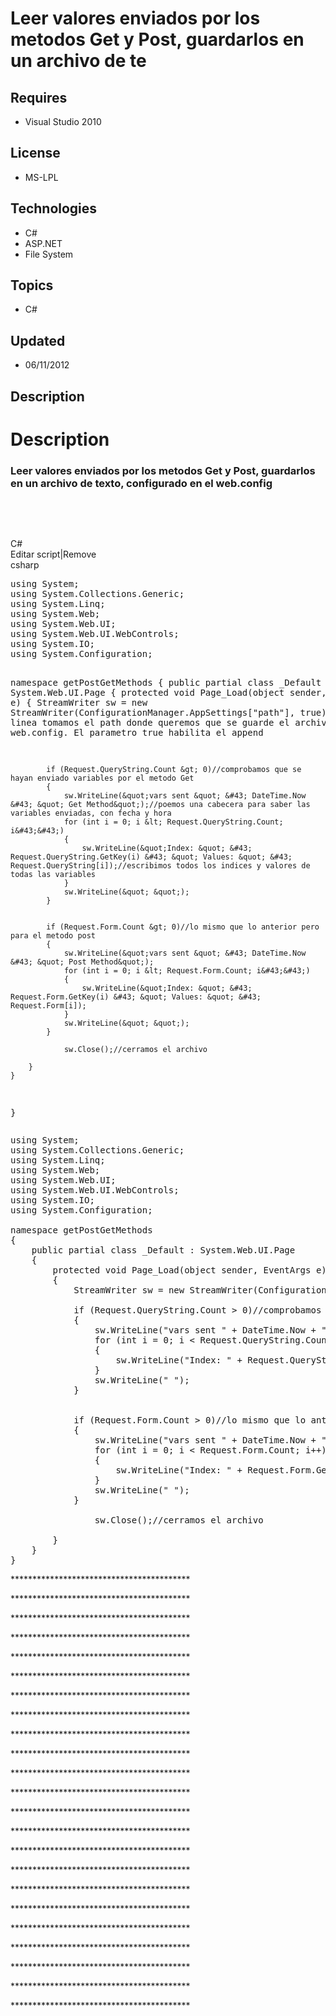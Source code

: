 # Leer valores enviados por los metodos Get y Post, guardarlos en un archivo de te
## Requires
- Visual Studio 2010
## License
- MS-LPL
## Technologies
- C#
- ASP.NET
- File System
## Topics
- C#
## Updated
- 06/11/2012
## Description

<h1>Description</h1>
<h3 class="post-title x_entry-title">Leer valores enviados por los metodos Get y Post, guardarlos en un archivo de texto, configurado en el web.config</h3>
<p><em><br>
</em></p>
<p>&nbsp;</p>
<div class="scriptcode">
<div class="pluginEditHolder" pluginCommand="mceScriptCode">
<div class="title"><span>C#</span></div>
<div class="pluginLinkHolder"><span class="pluginEditHolderLink">Editar script</span>|<span class="pluginRemoveHolderLink">Remove</span></div>
<span class="hidden">csharp</span>
<pre class="hidden">using System;
using System.Collections.Generic;
using System.Linq;
using System.Web;
using System.Web.UI;
using System.Web.UI.WebControls;
using System.IO;
using System.Configuration;

namespace getPostGetMethods
{
    public partial class _Default : System.Web.UI.Page
    {
        protected void Page_Load(object sender, EventArgs e)
        { 
            StreamWriter sw = new StreamWriter(ConfigurationManager.AppSettings[&quot;path&quot;], true);//en esta linea tomamos el path donde queremos que se guarde el archivo *.txt, del web.config. El parametro true habilita el append
            
            if (Request.QueryString.Count &gt; 0)//comprobamos que se hayan enviado variables por el metodo Get
            {
                sw.WriteLine(&quot;vars sent &quot; &#43; DateTime.Now &#43; &quot; Get Method&quot;);//poemos una cabecera para saber las variables enviadas, con fecha y hora
                for (int i = 0; i &lt; Request.QueryString.Count; i&#43;&#43;)
                {
                    sw.WriteLine(&quot;Index: &quot; &#43; Request.QueryString.GetKey(i) &#43; &quot; Values: &quot; &#43; Request.QueryString[i]);//escribimos todos los indices y valores de todas las variables
                }
                sw.WriteLine(&quot; &quot;);
            }


            if (Request.Form.Count &gt; 0)//lo mismo que lo anterior pero para el metodo post
            {
                sw.WriteLine(&quot;vars sent &quot; &#43; DateTime.Now &#43; &quot; Post Method&quot;);
                for (int i = 0; i &lt; Request.Form.Count; i&#43;&#43;)
                {
                    sw.WriteLine(&quot;Index: &quot; &#43; Request.Form.GetKey(i) &#43; &quot; Values: &quot; &#43; Request.Form[i]);
                }
                sw.WriteLine(&quot; &quot;);
            }

                sw.Close();//cerramos el archivo
            
        }
    }
}</pre>
<div class="preview">
<pre class="csharp"><span class="cs__keyword">using</span>&nbsp;System;&nbsp;
<span class="cs__keyword">using</span>&nbsp;System.Collections.Generic;&nbsp;
<span class="cs__keyword">using</span>&nbsp;System.Linq;&nbsp;
<span class="cs__keyword">using</span>&nbsp;System.Web;&nbsp;
<span class="cs__keyword">using</span>&nbsp;System.Web.UI;&nbsp;
<span class="cs__keyword">using</span>&nbsp;System.Web.UI.WebControls;&nbsp;
<span class="cs__keyword">using</span>&nbsp;System.IO;&nbsp;
<span class="cs__keyword">using</span>&nbsp;System.Configuration;&nbsp;
&nbsp;
<span class="cs__keyword">namespace</span>&nbsp;getPostGetMethods&nbsp;
{&nbsp;
&nbsp;&nbsp;&nbsp;&nbsp;<span class="cs__keyword">public</span>&nbsp;partial&nbsp;<span class="cs__keyword">class</span>&nbsp;_Default&nbsp;:&nbsp;System.Web.UI.Page&nbsp;
&nbsp;&nbsp;&nbsp;&nbsp;{&nbsp;
&nbsp;&nbsp;&nbsp;&nbsp;&nbsp;&nbsp;&nbsp;&nbsp;<span class="cs__keyword">protected</span>&nbsp;<span class="cs__keyword">void</span>&nbsp;Page_Load(<span class="cs__keyword">object</span>&nbsp;sender,&nbsp;EventArgs&nbsp;e)&nbsp;
&nbsp;&nbsp;&nbsp;&nbsp;&nbsp;&nbsp;&nbsp;&nbsp;{&nbsp;&nbsp;
&nbsp;&nbsp;&nbsp;&nbsp;&nbsp;&nbsp;&nbsp;&nbsp;&nbsp;&nbsp;&nbsp;&nbsp;StreamWriter&nbsp;sw&nbsp;=&nbsp;<span class="cs__keyword">new</span>&nbsp;StreamWriter(ConfigurationManager.AppSettings[<span class="cs__string">&quot;path&quot;</span>],&nbsp;<span class="cs__keyword">true</span>);<span class="cs__com">//en&nbsp;esta&nbsp;linea&nbsp;tomamos&nbsp;el&nbsp;path&nbsp;donde&nbsp;queremos&nbsp;que&nbsp;se&nbsp;guarde&nbsp;el&nbsp;archivo&nbsp;*.txt,&nbsp;del&nbsp;web.config.&nbsp;El&nbsp;parametro&nbsp;true&nbsp;habilita&nbsp;el&nbsp;append</span>&nbsp;
&nbsp;&nbsp;&nbsp;&nbsp;&nbsp;&nbsp;&nbsp;&nbsp;&nbsp;&nbsp;&nbsp;&nbsp;&nbsp;
&nbsp;&nbsp;&nbsp;&nbsp;&nbsp;&nbsp;&nbsp;&nbsp;&nbsp;&nbsp;&nbsp;&nbsp;<span class="cs__keyword">if</span>&nbsp;(Request.QueryString.Count&nbsp;&gt;&nbsp;<span class="cs__number">0</span>)<span class="cs__com">//comprobamos&nbsp;que&nbsp;se&nbsp;hayan&nbsp;enviado&nbsp;variables&nbsp;por&nbsp;el&nbsp;metodo&nbsp;Get</span>&nbsp;
&nbsp;&nbsp;&nbsp;&nbsp;&nbsp;&nbsp;&nbsp;&nbsp;&nbsp;&nbsp;&nbsp;&nbsp;{&nbsp;
&nbsp;&nbsp;&nbsp;&nbsp;&nbsp;&nbsp;&nbsp;&nbsp;&nbsp;&nbsp;&nbsp;&nbsp;&nbsp;&nbsp;&nbsp;&nbsp;sw.WriteLine(<span class="cs__string">&quot;vars&nbsp;sent&nbsp;&quot;</span>&nbsp;&#43;&nbsp;DateTime.Now&nbsp;&#43;&nbsp;<span class="cs__string">&quot;&nbsp;Get&nbsp;Method&quot;</span>);<span class="cs__com">//poemos&nbsp;una&nbsp;cabecera&nbsp;para&nbsp;saber&nbsp;las&nbsp;variables&nbsp;enviadas,&nbsp;con&nbsp;fecha&nbsp;y&nbsp;hora</span>&nbsp;
&nbsp;&nbsp;&nbsp;&nbsp;&nbsp;&nbsp;&nbsp;&nbsp;&nbsp;&nbsp;&nbsp;&nbsp;&nbsp;&nbsp;&nbsp;&nbsp;<span class="cs__keyword">for</span>&nbsp;(<span class="cs__keyword">int</span>&nbsp;i&nbsp;=&nbsp;<span class="cs__number">0</span>;&nbsp;i&nbsp;&lt;&nbsp;Request.QueryString.Count;&nbsp;i&#43;&#43;)&nbsp;
&nbsp;&nbsp;&nbsp;&nbsp;&nbsp;&nbsp;&nbsp;&nbsp;&nbsp;&nbsp;&nbsp;&nbsp;&nbsp;&nbsp;&nbsp;&nbsp;{&nbsp;
&nbsp;&nbsp;&nbsp;&nbsp;&nbsp;&nbsp;&nbsp;&nbsp;&nbsp;&nbsp;&nbsp;&nbsp;&nbsp;&nbsp;&nbsp;&nbsp;&nbsp;&nbsp;&nbsp;&nbsp;sw.WriteLine(<span class="cs__string">&quot;Index:&nbsp;&quot;</span>&nbsp;&#43;&nbsp;Request.QueryString.GetKey(i)&nbsp;&#43;&nbsp;<span class="cs__string">&quot;&nbsp;Values:&nbsp;&quot;</span>&nbsp;&#43;&nbsp;Request.QueryString[i]);<span class="cs__com">//escribimos&nbsp;todos&nbsp;los&nbsp;indices&nbsp;y&nbsp;valores&nbsp;de&nbsp;todas&nbsp;las&nbsp;variables</span>&nbsp;
&nbsp;&nbsp;&nbsp;&nbsp;&nbsp;&nbsp;&nbsp;&nbsp;&nbsp;&nbsp;&nbsp;&nbsp;&nbsp;&nbsp;&nbsp;&nbsp;}&nbsp;
&nbsp;&nbsp;&nbsp;&nbsp;&nbsp;&nbsp;&nbsp;&nbsp;&nbsp;&nbsp;&nbsp;&nbsp;&nbsp;&nbsp;&nbsp;&nbsp;sw.WriteLine(<span class="cs__string">&quot;&nbsp;&quot;</span>);&nbsp;
&nbsp;&nbsp;&nbsp;&nbsp;&nbsp;&nbsp;&nbsp;&nbsp;&nbsp;&nbsp;&nbsp;&nbsp;}&nbsp;
&nbsp;
&nbsp;
&nbsp;&nbsp;&nbsp;&nbsp;&nbsp;&nbsp;&nbsp;&nbsp;&nbsp;&nbsp;&nbsp;&nbsp;<span class="cs__keyword">if</span>&nbsp;(Request.Form.Count&nbsp;&gt;&nbsp;<span class="cs__number">0</span>)<span class="cs__com">//lo&nbsp;mismo&nbsp;que&nbsp;lo&nbsp;anterior&nbsp;pero&nbsp;para&nbsp;el&nbsp;metodo&nbsp;post</span>&nbsp;
&nbsp;&nbsp;&nbsp;&nbsp;&nbsp;&nbsp;&nbsp;&nbsp;&nbsp;&nbsp;&nbsp;&nbsp;{&nbsp;
&nbsp;&nbsp;&nbsp;&nbsp;&nbsp;&nbsp;&nbsp;&nbsp;&nbsp;&nbsp;&nbsp;&nbsp;&nbsp;&nbsp;&nbsp;&nbsp;sw.WriteLine(<span class="cs__string">&quot;vars&nbsp;sent&nbsp;&quot;</span>&nbsp;&#43;&nbsp;DateTime.Now&nbsp;&#43;&nbsp;<span class="cs__string">&quot;&nbsp;Post&nbsp;Method&quot;</span>);&nbsp;
&nbsp;&nbsp;&nbsp;&nbsp;&nbsp;&nbsp;&nbsp;&nbsp;&nbsp;&nbsp;&nbsp;&nbsp;&nbsp;&nbsp;&nbsp;&nbsp;<span class="cs__keyword">for</span>&nbsp;(<span class="cs__keyword">int</span>&nbsp;i&nbsp;=&nbsp;<span class="cs__number">0</span>;&nbsp;i&nbsp;&lt;&nbsp;Request.Form.Count;&nbsp;i&#43;&#43;)&nbsp;
&nbsp;&nbsp;&nbsp;&nbsp;&nbsp;&nbsp;&nbsp;&nbsp;&nbsp;&nbsp;&nbsp;&nbsp;&nbsp;&nbsp;&nbsp;&nbsp;{&nbsp;
&nbsp;&nbsp;&nbsp;&nbsp;&nbsp;&nbsp;&nbsp;&nbsp;&nbsp;&nbsp;&nbsp;&nbsp;&nbsp;&nbsp;&nbsp;&nbsp;&nbsp;&nbsp;&nbsp;&nbsp;sw.WriteLine(<span class="cs__string">&quot;Index:&nbsp;&quot;</span>&nbsp;&#43;&nbsp;Request.Form.GetKey(i)&nbsp;&#43;&nbsp;<span class="cs__string">&quot;&nbsp;Values:&nbsp;&quot;</span>&nbsp;&#43;&nbsp;Request.Form[i]);&nbsp;
&nbsp;&nbsp;&nbsp;&nbsp;&nbsp;&nbsp;&nbsp;&nbsp;&nbsp;&nbsp;&nbsp;&nbsp;&nbsp;&nbsp;&nbsp;&nbsp;}&nbsp;
&nbsp;&nbsp;&nbsp;&nbsp;&nbsp;&nbsp;&nbsp;&nbsp;&nbsp;&nbsp;&nbsp;&nbsp;&nbsp;&nbsp;&nbsp;&nbsp;sw.WriteLine(<span class="cs__string">&quot;&nbsp;&quot;</span>);&nbsp;
&nbsp;&nbsp;&nbsp;&nbsp;&nbsp;&nbsp;&nbsp;&nbsp;&nbsp;&nbsp;&nbsp;&nbsp;}&nbsp;
&nbsp;
&nbsp;&nbsp;&nbsp;&nbsp;&nbsp;&nbsp;&nbsp;&nbsp;&nbsp;&nbsp;&nbsp;&nbsp;&nbsp;&nbsp;&nbsp;&nbsp;sw.Close();<span class="cs__com">//cerramos&nbsp;el&nbsp;archivo</span>&nbsp;
&nbsp;&nbsp;&nbsp;&nbsp;&nbsp;&nbsp;&nbsp;&nbsp;&nbsp;&nbsp;&nbsp;&nbsp;&nbsp;
&nbsp;&nbsp;&nbsp;&nbsp;&nbsp;&nbsp;&nbsp;&nbsp;}&nbsp;
&nbsp;&nbsp;&nbsp;&nbsp;}&nbsp;
}</pre>
</div>
</div>
</div>
<p>*****************************************</p>
<p>*****************************************</p>
<p>*****************************************</p>
<p>*****************************************</p>
<p>*****************************************</p>
<p>*****************************************</p>
<p>*****************************************</p>
<p>*****************************************</p>
<p>*****************************************</p>
<p>*****************************************</p>
<p>*****************************************</p>
<p>*****************************************</p>
<p>*****************************************</p>
<p>*****************************************</p>
<p>*****************************************</p>
<p>*****************************************</p>
<p>*****************************************</p>
<p>*****************************************</p>
<p>*****************************************</p>
<p>*****************************************</p>
<p>*****************************************</p>
<p>*****************************************</p>
<p>*****************************************</p>
<p>&nbsp;</p>
<p>&nbsp;</p>
<p>&nbsp;</p>
<p>&nbsp;</p>
<p>&nbsp;</p>
<p>&nbsp;</p>
<p>&nbsp;</p>
<p>&nbsp;</p>
<p>&nbsp;</p>
<p>&nbsp;</p>
<p>&nbsp;</p>
<p>&nbsp;</p>
<p>&nbsp;</p>
<p>&nbsp;</p>
<p>&nbsp;</p>
<p>&nbsp;</p>
<p>&nbsp;</p>
<p>&nbsp;</p>
<p>&nbsp;</p>
<p>&nbsp;</p>
<p>&nbsp;</p>
<p>&nbsp;</p>
<p>&nbsp;</p>
<p><em><br>
</em></p>
<p>&nbsp;</p>
